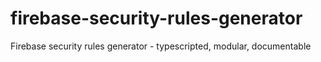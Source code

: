 # firebase-security-rules-generator
Firebase security rules generator - typescripted, modular, documentable

